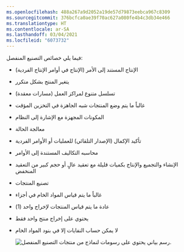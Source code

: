 ```yaml
---
ms.openlocfilehash: 488a267a9d2052a19de57d79873eebca967c8309
ms.sourcegitcommit: 376bcfca0ae39f70ac627a080fe4b4c3db34e466
ms.translationtype: HT
ms.contentlocale: ar-SA
ms.lasthandoff: 03/04/2021
ms.locfileid: "6073732"
---
```

فيما يلي خصائص التصنيع المنفصل:

- الإنتاج المستند إلى الأمر (الإنتاج في أوامر الإنتاج الفردية)
- يتغير المنتج بشكل متكرر
- تسلسل متنوع لمراكز العمل (مسارات معقدة)
- غالباً ما يتم وضع المنتجات شبه الجاهزة في التخزين المؤقت
- المكونات المجهزة مع الإشارة إلى النظام
- معالجة الحالة
- تأكيد الإكمال (الإصدار التلقائي) للعمليات أو الأوامر الفردية
- محاسبه التكاليف المستندة إلى الأوامر
- الإنشاء والتجميع والإنتاج بكميات قليلة مع تعقيد عالٍ أو حجم كبير من التعقيد المنخفض
- تصنيع المنتجات 
- غالباً ما يتم قياس المواد الخام في أجزاء
- عادة ما يتم قياس المنتجات لإخراج واحد (1)
- يحتوي على إخراج منتج واحد فقط
- لا يمكن حساب النفايات إلا في بنود المواد الخام



    ![رسم بياني يحتوي على رسومات لنماذج من منتجات التصنيع المنفصل.](../media/types-manufact-1.jpg)


